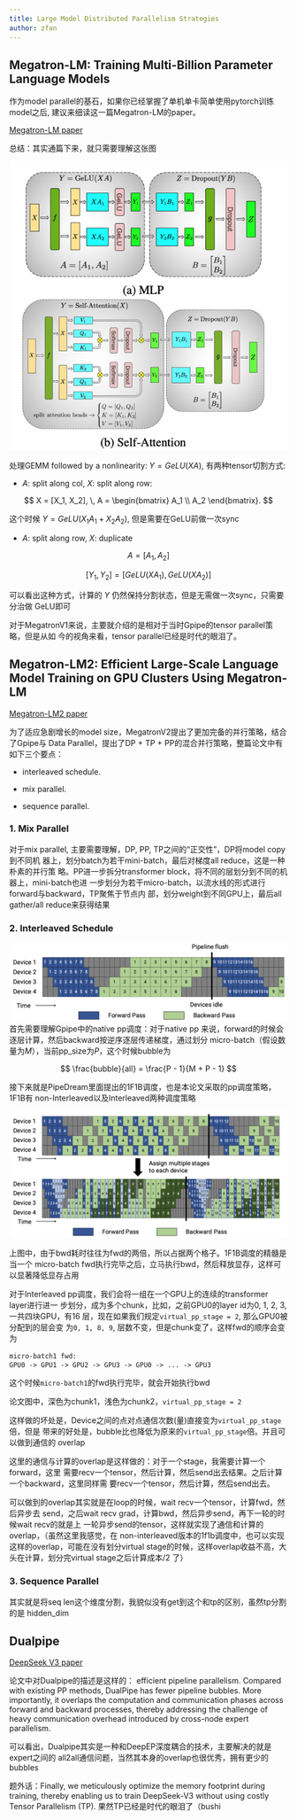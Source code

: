 ```yaml
---
title: Large Model Distributed Parallelism Strategies
author: zfan
---
```


## Megatron-LM: Training Multi-Billion Parameter Language Models

作为model parallel的基石，如果你已经掌握了单机单卡简单使用pytorch训练model之后,
建议来细读这一篇Megatron-LM的paper。

[Megatron-LM paper](https://arxiv.org/pdf/1909.08053)

总结：其实通篇下来，就只需要理解这张图

![图片](./picture/image.png)

处理GEMM followed by a nonlinearity: $Y=GeLU(XA)$, 有两种tensor切割方式:

- $A$: split along col, $X$: split along row:

$$
X = [X_1, X_2], \, A = \begin{bmatrix} A_1 \\ A_2 \end{bmatrix}.
$$

这个时候 $Y = GeLU(X_1A_1 + X_2A_2)$, 但是需要在GeLU前做一次sync

- $A$: split along row, $X$: duplicate

$$
A = [A_1, A_2]
$$

$$
[Y_1, Y_2] = [GeLU(XA_1), GeLU(XA_2)]
$$

可以看出这种方式，计算的 $Y$ 仍然保持分割状态，但是无需做一次sync，只需要分治做
GeLU即可

对于MegatronV1来说，主要就介绍的是相对于当时Gpipe的tensor parallel策略，但是从如
今的视角来看，tensor parallel已经是时代的眼泪了。

## Megatron-LM2: Efficient Large-Scale Language Model Training on GPU Clusters Using Megatron-LM

[Megatron-LM2 paper](https://arxiv.org/pdf/2104.04473)

为了适应急剧增长的model size，MegatronV2提出了更加完备的并行策略，结合了Gpipe与
Data Parallel，提出了DP + TP + PP的混合并行策略，整篇论文中有如下三个要点：

- interleaved schedule.

- mix parallel.

- sequence parallel.

### 1. Mix Parallel

对于mix parallel, 主要需要理解，DP, PP, TP之间的“正交性”，DP将model copy到不同机
器上，划分batch为若干mini-batch，最后对梯度all reduce，这是一种朴素的并行策
略。PP进一步拆分transformer block，将不同的层划分到不同的机器上，mini-batch也进
一步划分为若干micro-batch，以流水线的形式进行forward与backward，TP聚焦于节点内
部，划分weight到不同GPU上，最后all gather/all reduce来获得结果

### 2. Interleaved Schedule

![图片](./picture/image2.png) 首先需要理解Gpipe中的native pp调度：对于native pp
来说，forward的时候会逐层计算，然后backward按逆序逐层传递梯度，通过划分
micro-batch（假设数量为$M$），当前pp_size为$P$，这个时候bubble为

$$
\frac{bubble}{all} = \frac{P - 1}{M + P - 1}
$$

接下来就是PipeDream里面提出的1F1B调度，也是本论文采取的pp调度策略，1F1B有
non-Interleaved以及Interleaved两种调度策略

![图片](./picture/image1.png)

上图中，由于bwd耗时往往为fwd的两倍，所以占据两个格子。1F1B调度的精髓是当一个
micro-batch fwd执行完毕之后，立马执行bwd，然后释放显存，这样可以显著降低显存占用

对于Interleaved pp调度，我们会将一组在一个GPU上的连续的transformer layer进行进一
步划分，成为多个chunk，比如，之前GPU0的layer id为0, 1, 2, 3, 一共四块GPU，有16
层，现在如果我们规定`virtual_pp_stage = 2`, 那么GPU0被分配到的层会变
为`0, 1, 8, 9`, 层数不变，但是chunk变了，这样fwd的顺序会变为

```
micro-batch1 fwd:
GPU0 -> GPU1 -> GPU2 -> GPU3 -> GPU0 -> ... -> GPU3
```

这个时候`micro-batch1`的fwd执行完毕，就会开始执行bwd

论文图中，深色为chunk1，浅色为chunk2，`virtual_pp_stage = 2`

这样做的坏处是，Device之间的点对点通信次数(量)直接变为`virtual_pp_stage`倍，但是
带来的好处是，bubble比也降低为原来的`virtual_pp_stage`倍。并且可以做到通信的
overlap

这里的通信与计算的overlap是这样做的：对于一个stage，我需要计算一个forward，这里
需要recv一个tensor，然后计算，然后send出去结果。之后计算一个backward，这里同样需
要recv一个tensor，然后计算，然后send出去。

可以做到的overlap其实就是在loop的时候，wait recv一个tensor，计算fwd，然后异步去
send，之后wait recv grad，计算bwd，然后异步send，再下一轮的时候wait recv的就是上
一轮异步send的tensor，这样就实现了通信和计算的overlap，（虽然这里我感觉，在
non-interleaved版本的1f1b调度中，也可以实现这样的overlap，可能在没有划分virtual
stage的时候，这样overlap收益不高，大头在计算，划分完virtual stage之后计算成本/2
了）

### 3. Sequence Parallel

其实就是将seq len这个维度分割，我貌似没有get到这个和tp的区别，虽然tp分割的是
hidden_dim

## Dualpipe

[DeepSeek V3 paper](https://arxiv.org/pdf/2412.19437)

论文中对Dualpipe的描述是这样的： efficient pipeline parallelism. Compared with
existing PP methods, DualPipe has fewer pipeline bubbles. More importantly, it
overlaps the computation and communication phases across forward and backward
processes, thereby addressing the challenge of heavy communication overhead
introduced by cross-node expert parallelism.

可以看出，Dualpipe其实是一种和DeepEP深度耦合的技术，主要解决的就是expert之间的
all2all通信问题，当然其本身的overlap也很优秀，拥有更少的bubbles

题外话：Finally, we meticulously optimize the memory footprint during training,
thereby enabling us to train DeepSeek-V3 without using costly Tensor Parallelism
(TP). 果然TP已经是时代的眼泪了（bushi
